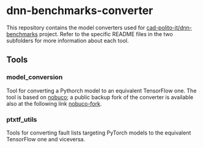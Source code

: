 # dnn-benchmarks-converter
This repository contains the model converters used for [cad-polito-it/dnn-benchmarks](https://github.com/cad-polito-it/dnn-benchmarks) project. Refer to the specific README files in the two subfolders for more information about each tool.

## Tools
### model_conversion
Tool for converting a Pythorch model to an equivalent TensorFlow one. The tool is based on [nobuco](https://github.com/AlexanderLutsenko/nobuco); a public backup fork of the converter is available also at the following link [nobuco-fork](https://github.com/D4De/nobuco).

### ptxtf_utils
Tools for converting fault lists targeting PyTorch models to the equivalent TensorFlow one and viceversa.
